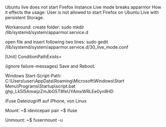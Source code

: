 Ubuntu live does not start Firefox Instance
  Live mode breaks apparmor
  How it effects the usage:
  User is not allowed to start Firefox on Ubuntu Live with persistent Storage.

  Workaround: 
  create folder: 
  sudo mkdir /lib/systemd/system/apparmor.service.d

  open file and insert following two lines:
  sudo gedit /lib/systemd/system/apparmor.service.d/30_live_mode.conf

[Unit]
ConditionPathExists=

  (ignore failure-messages)
  Save and Reboot.



Windows Start-Script-Path:
C:\Users\user\AppData\Roaming\Microsoft\Windows\Start Menu\Programs\Startup\script.bat
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


iFuse
Dateizugriff auf iPhone, von Linux

Mount:
~$ idevicepair pair
~$ ifuse <mountingpoint>

Unmount: 
~$ fusermount -u <mountingpoint>

